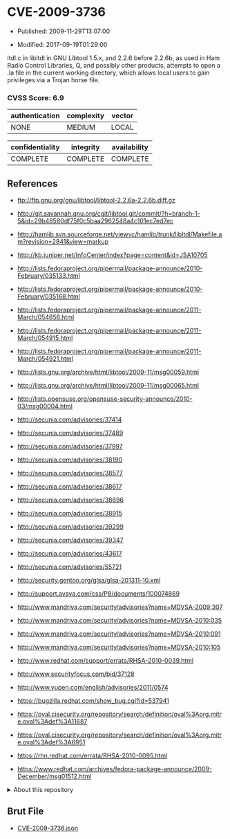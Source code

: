 # CVE-2009-3736

- Published: 2009-11-29T13:07:00

- Modified: 2017-09-19T01:29:00

ltdl.c in libltdl in GNU Libtool 1.5.x, and 2.2.6 before 2.2.6b, as used in Ham Radio Control Libraries, Q, and possibly other products, attempts to open a .la file in the current working directory, which allows local users to gain privileges via a Trojan horse file.

### CVSS Score: **6.9**

| authentication | complexity | vector |
| --- | --- | --- |
| NONE | MEDIUM | LOCAL |

| confidentiality | integrity | availability |
| --- | --- | --- |
| COMPLETE | COMPLETE | COMPLETE |

## References

* ftp://ftp.gnu.org/gnu/libtool/libtool-2.2.6a-2.2.6b.diff.gz

* http://git.savannah.gnu.org/cgit/libtool.git/commit/?h=branch-1-5&id=29b48580df75f0c5baa2962548a4c101ec7ed7ec

* http://hamlib.svn.sourceforge.net/viewvc/hamlib/trunk/libltdl/Makefile.am?revision=2841&view=markup

* http://kb.juniper.net/InfoCenter/index?page=content&id=JSA10705

* http://lists.fedoraproject.org/pipermail/package-announce/2010-February/035133.html

* http://lists.fedoraproject.org/pipermail/package-announce/2010-February/035168.html

* http://lists.fedoraproject.org/pipermail/package-announce/2011-March/054656.html

* http://lists.fedoraproject.org/pipermail/package-announce/2011-March/054915.html

* http://lists.fedoraproject.org/pipermail/package-announce/2011-March/054921.html

* http://lists.gnu.org/archive/html/libtool/2009-11/msg00059.html

* http://lists.gnu.org/archive/html/libtool/2009-11/msg00065.html

* http://lists.opensuse.org/opensuse-security-announce/2010-03/msg00004.html

* http://secunia.com/advisories/37414

* http://secunia.com/advisories/37489

* http://secunia.com/advisories/37997

* http://secunia.com/advisories/38190

* http://secunia.com/advisories/38577

* http://secunia.com/advisories/38617

* http://secunia.com/advisories/38696

* http://secunia.com/advisories/38915

* http://secunia.com/advisories/39299

* http://secunia.com/advisories/39347

* http://secunia.com/advisories/43617

* http://secunia.com/advisories/55721

* http://security.gentoo.org/glsa/glsa-201311-10.xml

* http://support.avaya.com/css/P8/documents/100074869

* http://www.mandriva.com/security/advisories?name=MDVSA-2009:307

* http://www.mandriva.com/security/advisories?name=MDVSA-2010:035

* http://www.mandriva.com/security/advisories?name=MDVSA-2010:091

* http://www.mandriva.com/security/advisories?name=MDVSA-2010:105

* http://www.redhat.com/support/errata/RHSA-2010-0039.html

* http://www.securityfocus.com/bid/37128

* http://www.vupen.com/english/advisories/2011/0574

* https://bugzilla.redhat.com/show_bug.cgi?id=537941

* https://oval.cisecurity.org/repository/search/definition/oval%3Aorg.mitre.oval%3Adef%3A11687

* https://oval.cisecurity.org/repository/search/definition/oval%3Aorg.mitre.oval%3Adef%3A6951

* https://rhn.redhat.com/errata/RHSA-2010-0095.html

* https://www.redhat.com/archives/fedora-package-announce/2009-December/msg01512.html

<details>
<summary>About this repository</summary> 

  This repository is part of the project [Live Hack CVE](https://github.com/Live-Hack-CVE). Main website can be found [www.live-hack.org](https://www.live-hack.org) 
  
  Made by [Sn0wAlice](https://github.com/Sn0wAlice) for the people that care about security and need to have a feed of the latest CVEs. Hope you enjoy it, don't forget to star the repo and follow me on [Twitter](https://twitter.com/Sn0wAlice) and [Github](https://github.com/Sn0wAlice). And that is my [personnal website](https://www.alice-snow.me/)

  - [Home Page](https://github.com/Live-Hack-CVE)
  - [Framework](https://github.com/Live-Hack-CVE/cve-framework)
  - [CVE database](https://github.com/Live-Hack-CVE/full_database)
  - [Changelog](https://github.com/Live-Hack-CVE/Changelog)
</details>

## Brut File

* [CVE-2009-3736.json](https://raw.githubusercontent.com/Live-Hack-CVE/full_database/main/cves/2009/CVE-2009-3736.json)

